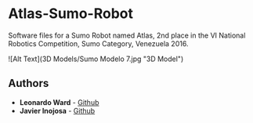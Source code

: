 # Atlas-Sumo-Robot

Software files for a Sumo Robot named Atlas, 2nd place in the VI National Robotics Competition, Sumo Category,  Venezuela 2016.

![Alt Text](3D Models/Sumo Modelo 7.jpg "3D Model")

## Authors

* **Leonardo Ward** -  [Github](https://github.com/leonardoward)
* **Javier Inojosa** -  [Github](https://github.com/JavierIM13)
